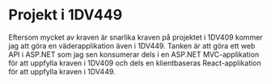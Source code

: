 # Projekt i 1DV449
Eftersom mycket av kraven är snarlika kraven på projektet i 1DV409 kommer jag att göra en väderapplikation även i 1DV449. Tanken är att göra ett web API i ASP.NET som jag sen konsumerar dels i en ASP.NET MVC-applikation för att uppfylla kraven i 1DV409 och dels en klientbaseras React-applikation för att uppfylla kraven i 1DV449. 
